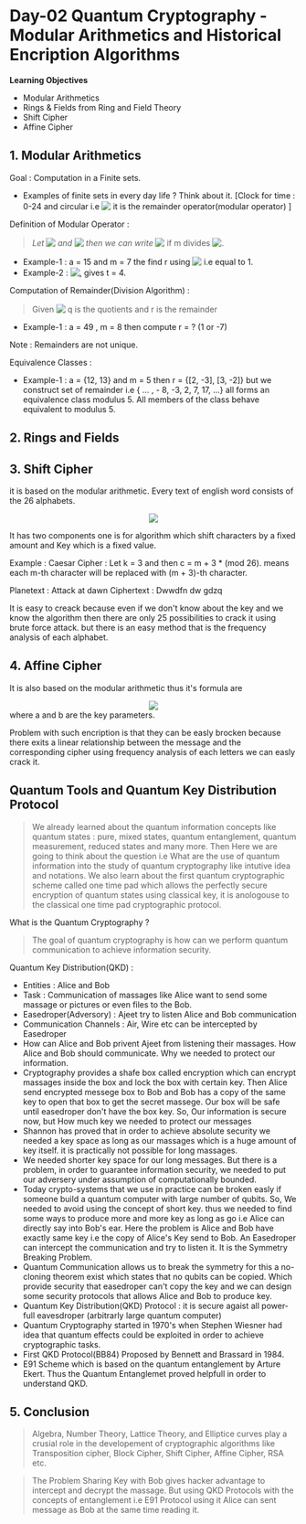 # Day-02 Quantum Cryptography - Modular Arithmetics and Historical Encription Algorithms

**Learning Objectives**

- Modular Arithmetics
- Rings & Fields from Ring and Field Theory
- Shift Cipher
- Affine Cipher

## 1. Modular Arithmetics

Goal : Computation in a Finite sets.

- Examples of finite sets in every day life ? Think about it. [Clock for time : 0-24 and circular i.e <!-- $y = x * mod(24)$ --> <img style="transform: translateY(0.1em); background: white;" src="https://render.githubusercontent.com/render/math?math=y%20%3D%20x%20*%20mod(24)"> it is the remainder operator(modular operator) ]

Definition of Modular Operator :

> *Let <!-- $a, r \in\mathbb{Z}$ --> <img style="transform: translateY(0.1em); background: white;" src="https://render.githubusercontent.com/render/math?math=a%2C%20r%20%5Cin%5Cmathbb%7BZ%7D"> and <!-- $m \ge 0$ --> <img style="transform: translateY(0.1em); background: white;" src="https://render.githubusercontent.com/render/math?math=m%20%5Cge%200"> then we can write  <!-- $ a \equiv r * mod(m) \; \forall \; m \in\mathbb{Z}$ --> <img style="transform: translateY(0.1em); background: white;" src="https://render.githubusercontent.com/render/math?math=a%20%5Cequiv%20r%20*%20mod(m)%20%5C%3B%20%5Cforall%20%5C%3B%20m%20%5Cin%5Cmathbb%7BZ%7D">* if m divides <!-- $a-r \;i.e \; m | (a-r)$ --> <img style="transform: translateY(0.1em); background: white;" src="https://render.githubusercontent.com/render/math?math=a-r%20%5C%3Bi.e%20%5C%3B%20m%20%7C%20(a-r)">.

- Example-1 : a = 15 and m = 7 the find r using <!-- $15 = r * mod(7)$ --> <img style="transform: translateY(0.1em); background: white;" src="https://render.githubusercontent.com/render/math?math=15%20%3D%20r%20*%20mod(7)"> i.e equal to 1.
- Example-2 : <!-- $a = 13 \; and \; m = 9 \; then \; t = ? \implies 13 \equiv t * mod(9)$ --> <img style="transform: translateY(0.1em); background: white;" src="https://render.githubusercontent.com/render/math?math=a%20%3D%2013%20%5C%3B%20and%20%5C%3B%20m%20%3D%209%20%5C%3B%20then%20%5C%3B%20t%20%3D%20%3F%20%5Cimplies%2013%20%5Cequiv%20t%20*%20mod(9)">, gives t = 4.

Computation of Remainder(Division Algorithm) :

> Given <!-- $a, m \in \mathbb{Z} \; then \; a = q*m + r$ --> <img style="transform: translateY(0.1em); background: white;" src="https://render.githubusercontent.com/render/math?math=a%2C%20m%20%5Cin%20%5Cmathbb%7BZ%7D%20%5C%3B%20then%20%5C%3B%20a%20%3D%20q*m%20%2B%20r"> q is the quotients and r is the remainder

- Example-1 : a = 49 , m = 8 then compute r = ? (1 or -7)

Note : Remainders are not unique.

Equivalence Classes :

- Example-1 : a = {12, 13} and m = 5 then r = {[2, -3], [3, -2]} but we construct set of remainder i.e { ... , - 8, -3, 2, 7, 17, ...} all forms an equivalence class modulus 5.  All members of the class behave equivalent to modulus 5.

## 2. Rings and Fields

## 3. Shift Cipher
it is based on the modular arithmetic. Every text of english word consists of the 26 alphabets. <!-- $$c = m + k * (mod 26)$$ --> 

<div align="center"><img style="background: white;" src="https://render.githubusercontent.com/render/math?math="></div>

It has two components one is for algorithm which shift characters by a fixed amount and Key which is a fixed value.

Example : Caesar Cipher : Let k = 3 and then c = m + 3 * (mod 26). means each m-th character will be replaced with (m + 3)-th character.

Planetext : Attack at dawn
Ciphertext : Dwwdfn dw gdzq

It is easy to creack because even if we don't know about the key and we know the algorithm then there are only 25 possibilities to crack it using brute force attack. but there is an easy method that is the frequency analysis of each alphabet.

## 4. Affine Cipher
It is also based on the modular arithmetic thus it's formula are <!-- $$c = (am + b) * mod \; 26 \\ m = a^{-1}(c - b) * mod \; 26$$ --> 

<div align="center"><img style="background: white;" src="https://render.githubusercontent.com/render/math?math="></div> where a and b are the key parameters.

Problem with such encription is that they can be easly brocken because there exits a linear relationship between the message and the corresponding cipher using frequency analysis of each letters we can easly crack it.


## Quantum Tools and Quantum Key Distribution Protocol

> We already learned about the quantum information concepts like quantum states : pure, mixed states, quantum entanglement, quantum measurement, reduced states and many more. Then Here we are going to think about the question i.e What are the use of quantum information into the study of quantum cryptography like intutive idea and notations. We also learn about the first quantum cryptographic scheme called one time pad which allows the perfectly secure encryption of quantum states using classical key, it is anologouse to the classical one time pad cryptographic protocol.

What is the Quantum Cryptography ?

> The goal of quantum cryptography is how can we perform quantum communication to achieve information security.

Quantum Key Distribution(QKD) :

- Entities : Alice and Bob
- Task : Communication of massages like Alice want to send some massage or pictures or even files to the Bob.
- Easedroper(Adversory) : Ajeet try to listen Alice and Bob communication
- Communication Channels : Air, Wire etc can be intercepted by Easedroper
- How can Alice and Bob privent Ajeet from listening their massages. How Alice and Bob should communicate. Why we needed to protect our information.
- Cryptography provides a shafe box called encryption which can encrypt massages inside the box and lock the box with certain key. Then Alice send encrypted messege box to Bob and Bob has a copy of the same key to open that box to get the secret massege. Our box will be safe until easedroper don't have the box key. So, Our information is secure now, but How much key we needed to protect our messages
- Shannon has proved that in order to achieve absolute security we needed a key space as long as our massages which is a huge amount of key itself. it is practically not possible for long massages.
- We needed shorter key space for our long messages. But there is a problem, in order to guarantee information security, we needed to put our adversery under assumption of computationally bounded.
- Today crypto-systems that we use in practice can be broken easly if someone build a quantum computer with large number of qubits. So, We needed to avoid using the concept of short key. thus we needed to find some ways to produce more and more key as long as go i.e Alice can directly say into Bob's ear. Here the problem is Alice and Bob have exactly same key i.e the copy of Alice's Key send to Bob. An Easedroper can intercept the communication and try to listen it. It is the Symmetry Breaking Problem.
- Quantum Communication allows us to break the symmetry for this a no-cloning theorem exist which states that no qubits can be copied. Which provide security that easedroper can't copy the key and we can design some security protocols that allows Alice and Bob to produce key.
- Quantum Key Distribution(QKD) Protocol : it is secure agaist all power-full eavesdroper (arbitrarly large quantum computer)
- Quantum Cryptography started in 1970's when Stephen Wiesner had idea that quantum effects could be exploited in order to achieve cryptographic tasks.
- First QKD Protocol(BB84) Proposed by Bennett and Brassard in 1984.
- E91 Scheme which is based on the quantum entanglement by Arture Ekert. Thus the Quantum Entanglemet proved helpfull in order to understand QKD.

## 5. Conclusion
> Algebra, Number Theory, Lattice Theory, and Elliptice curves play a crusial role in the developement of cryptographic algorithms like Transposition cipher, Block Cipher, Shift Cipher, Affine Cipher, RSA etc.

> The Problem Sharing Key with Bob gives hacker advantage to intercept and decrypt the massage. But using QKD Protocols with the concepts of entanglement i.e E91 Protocol using it Alice can sent message as Bob at the same time reading it.